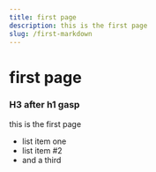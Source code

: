 ```yaml
---
title: first page
description: this is the first page
slug: /first-markdown
---
```


# first page

### H3 after h1 gasp

this is the first page

- list item one
- list item #2
- and a third
